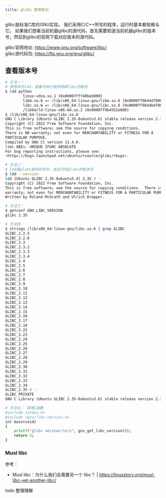 ```yaml
---
title: glibc 使用笔记
---
```


glibc是标准C库的GNU实现。
我们采用C/C++所写的程序，运行时基本都依赖与它。
如果我们想看当前机器glibc的源代码，首先需要知道当前机器glibc的版本号，然后到glibc的官网下载对应版本的源代码。

glibc官网地址: <https://www.gnu.org/software/libc/> \
glibc源代码包: <https://ftp.gnu.org/gnu/glibc/>

<!-- more -->

## 查看版本号

```bash
# 方法一：
# 使用命令ldd，查看可执行程序依赖libc的路径
$ ldd python
        linux-vdso.so.1 (0x00007fff40beb000)
        libm.so.6 => /lib/x86_64-linux-gnu/libm.so.6 (0x00007f9b44d70000)
        libc.so.6 => /lib/x86_64-linux-gnu/libc.so.6 (0x00007f9b44b47000)
        /lib64/ld-linux-x86-64.so.2 (0x00007f9b4552e000)
$ /lib/x86_64-linux-gnu/libc.so.6
GNU C Library (Ubuntu GLIBC 2.35-0ubuntu3.6) stable release version 2.35. # 💡
Copyright (C) 2022 Free Software Foundation, Inc.
This is free software; see the source for copying conditions.
There is NO warranty; not even for MERCHANTABILITY or FITNESS FOR A
PARTICULAR PURPOSE.
Compiled by GNU CC version 11.4.0.
libc ABIs: UNIQUE IFUNC ABSOLUTE
For bug reporting instructions, please see:
<https://bugs.launchpad.net/ubuntu/+source/glibc/+bugs>.

# 方法二：
# ldd是glibc提供的命令，由此可知glibc的版本号
$ ldd --version
ldd (Ubuntu GLIBC 2.35-0ubuntu3.4) 2.35 # 💡
Copyright (C) 2022 Free Software Foundation, Inc.
This is free software; see the source for copying conditions.  There is NO
warranty; not even for MERCHANTABILITY or FITNESS FOR A PARTICULAR PURPOSE.
Written by Roland McGrath and Ulrich Drepper.

# 方法三：
$ getconf GNU_LIBC_VERSION
glibc 2.35

# 方法四：
$ strings /lib/x86_64-linux-gnu/libc.so.6 | grep GLIBC
GLIBC_2.2.5
GLIBC_2.2.6
GLIBC_2.3
GLIBC_2.3.2
GLIBC_2.3.3
GLIBC_2.3.4
GLIBC_2.4
GLIBC_2.5
GLIBC_2.6
GLIBC_2.7
GLIBC_2.8
GLIBC_2.9
GLIBC_2.10
GLIBC_2.11
GLIBC_2.12
GLIBC_2.13
GLIBC_2.14
GLIBC_2.15
GLIBC_2.16
GLIBC_2.17
GLIBC_2.18
GLIBC_2.22
GLIBC_2.23
GLIBC_2.24
GLIBC_2.25
GLIBC_2.26
GLIBC_2.27
GLIBC_2.28
GLIBC_2.29
GLIBC_2.30
GLIBC_2.31
GLIBC_2.32
GLIBC_2.33
GLIBC_2.34
GLIBC_2.35 # 💡
GLIBC_PRIVATE
GNU C Library (Ubuntu GLIBC 2.35-0ubuntu3.6) stable release version 2.35.

# 方法五： 调用C函数
#include <stdio.h>
#include <gnu/libc-version.h>
int main(void)
{
    printf("glibc version:%s\n", gnu_get_libc_version());
    return 0;
}
```

### Musl libc

参考：

+ Musl libc：为什么我们会需要另一个 libc？ | <https://linuxstory.org/musl-libc-yet-another-libc/>

todo 整理理解
